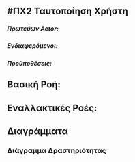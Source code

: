 #ΠΧ2 Ταυτοποίηση Χρήστη
---

##### Πρωτεύων Actor:

##### Ενδιαφερόμενοι:

##### Προϋποθέσεις:

## Βασική Ροή:

## Εναλλακτικές Ροές:

## Διαγράμματα

### Διάγραμμα Δραστηριότητας